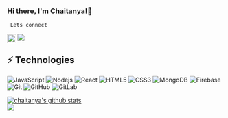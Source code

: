 ### Hi there, I'm Chaitanya!👋

<code> Lets connect </code>

<a href="https://twitter.com/https://twitter.com/chaitaanya04">
  <img align="left" alt="Chaitanya Khahane | Twitter" width="21px" src="https://raw.githubusercontent.com/anuraghazra/anuraghazra/master/assets/twitter.svg" />
</a>
<a href='https://www.linkedin.com/in/chaitanya-khachane-334706198/' target='_blank' rel='noopener' rel='noreferrer'>
    <img src='https://img.shields.io/static/v1?label=LinkedIn&message=Chaitanya&color=blue&style=flat-square&logo=linkedin' />
  </a>

</br>

## ⚡ Technologies

![JavaScript](https://img.shields.io/badge/-JavaScript-black?style=flat-square&logo=javascript)
![Nodejs](https://img.shields.io/badge/-Nodejs-black?style=flat-square&logo=Node.js)
![React](https://img.shields.io/badge/-React-black?style=flat-square&logo=react)
![HTML5](https://img.shields.io/badge/-HTML5-E34F26?style=flat-square&logo=html5&logoColor=white)
![CSS3](https://img.shields.io/badge/-CSS3-1572B6?style=flat-square&logo=css3)
![MongoDB](https://img.shields.io/badge/-MongoDB-black?style=flat-square&logo=mongodb)
![Firebase](https://img.shields.io/badge/-Firebase-white?style=flat-square&logo=firebase)
![Git](https://img.shields.io/badge/-Git-black?style=flat-square&logo=git)
![GitHub](https://img.shields.io/badge/-GitHub-181717?style=flat-square&logo=github)
![GitLab](https://img.shields.io/badge/-GitLab-FCA121?style=flat-square&logo=gitlab)


<a href="https://github.com/chait04/github-readme-stats">
  <img align="center" src="https://github-readme-stats.vercel.app/api?username=chait04&show_icons=true&include_all_commits=true&theme=material-palenight" alt="chaitanya's github stats" />
</a>
</br>
<a href="https://github.com/chait04/github-readme-stats">
  <!-- Change the `github-readme-stats.chait04.vercel.app` to `github-readme-stats.vercel.app`  -->
  <img align="center" src="https://github-readme-stats.vercel.app/api/top-langs/?username=chait04&layout=compact&theme=material-palenight" />
</a>

